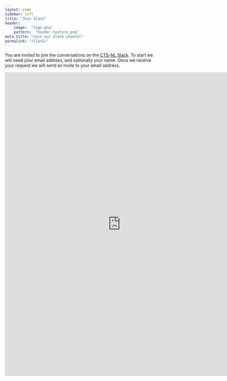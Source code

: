 ```yaml
---
layout: page
sidebar: left
title: "Join Slack"
header:
    image:  "logo.png"
    pattern:  "header-texture.png"
meta_title: "Join our slack channel"
permalink: "/slack/"
---
```

You are invited to join the conversations on the [CTS-NL Slack](https://ctsnl.slack.com). To start we will need your
email address, and optionally your name. Once we receive your request we will send an invite to your email address.

<iframe src="https://docs.google.com/forms/d/e/1FAIpQLSflbZm64vsxdqkFX7iX1QuNmOB7vvg7c46HCL4VzBaNpCXUfg/viewform?embedded=true" width="760" height="1000" frameborder="0" marginheight="0" marginwidth="0">Loading Form...</iframe>
